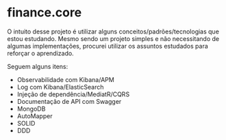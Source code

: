# finance.core

O intuito desse projeto é utilizar alguns conceitos/padrões/tecnologias que estou estudando.
Mesmo sendo um projeto simples e não necessitando de algumas implementações, procurei utilizar os assuntos estudados para reforçar o aprendizado.

Seguem alguns itens:

 - Observabilidade com Kibana/APM
 - Log com Kibana/ElasticSearch
 - Injeção de dependência/MediatR/CQRS
 - Documentação de API com Swagger
 - MongoDB
 - AutoMapper
 - SOLID
 - DDD
